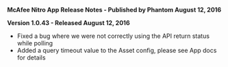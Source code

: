 **McAfee Nitro App Release Notes - Published by Phantom August 12, 2016**


**Version 1.0.43 - Released August 12, 2016**

* Fixed a bug where we were not correctly using the API return status while polling
* Added a query timeout value to the Asset config, please see App docs for details
